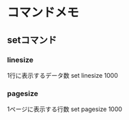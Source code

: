 # コマンドメモ

## setコマンド

### linesize
1行に表示するデータ数
set linesize 1000

### pagesize
1ページに表示する行数
set pagesize 1000

